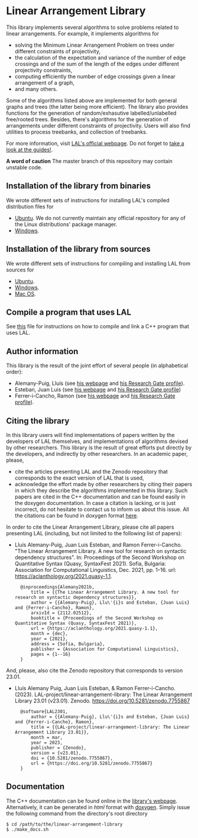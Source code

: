 # Linear Arrangement Library

This library implements several algorithms to solve problems related to linear arrangements. For example, it implements algorithms for

- solving the Minimum Linear Arrangement Problem on trees under different constraints of projectivity,
- the calculation of the expectation and variance of the number of edge crossings and of the sum of the length of the edges under different projectivity constraints,
- computing efficiently the number of edge crossings given a linear arrangement of a graph,
- and many others.

Some of the algorithms listed above are implemented for both general graphs and trees (the latter being more efficient). The library also provides functions for the generation of random/exhasutive labelled/unlabelled free/rooted trees. Besides, there's algorithms for the generation of arrangements under different constraints of projectivity. Users will also find utilities to process treebanks, and collection of treebanks.

For more information, visit [LAL's official webpage](https://cqllab.upc.edu/lal/). Do not forget to [take a look at the guides!](https://cqllab.upc.edu/lal/guides/).

**A word of caution** The master branch of this repository may contain unstable code.

## Installation of the library from binaries

We wrote different sets of instructions for installing LAL's compiled distribution files for

- [Ubuntu](https://github.com/LAL-project/linear-arrangement-library/blob/master/instructions/installation-library-binaries-linux.md). We do not currently maintain any official repository for any of the Linux distributions' package manager.
- [Windows](https://github.com/LAL-project/linear-arrangement-library/blob/master/instructions/installation-library-binaries-windows.md).

## Installation of the library from sources

We wrote different sets of instructions for compiling and installing LAL from sources for

- [Ubuntu](https://github.com/LAL-project/linear-arrangement-library/blob/master/instructions/installation-library-sources-ubuntu.md).
- [Windows](https://github.com/LAL-project/linear-arrangement-library/blob/master/instructions/installation-library-sources-windows.md).
- [Mac OS](https://github.com/LAL-project/linear-arrangement-library/blob/master/instructions/installation-library-sources-macos.md).

## Compile a program that uses LAL

See [this](https://github.com/LAL-project/linear-arrangement-library/blob/master/instructions/compiling-against-LAL.md) file for instructions on how to compile and link a C++ program that uses LAL.

## Author information

This library is the result of the joint effort of several people (in alphabetical order):

- Alemany-Puig, Lluís (see [his webpage](https://cqllab.upc.edu/people/lalemany/) and [his Research Gate profile](https://www.researchgate.net/profile/Lluis_Alemany-Puig)).
- Esteban, Juan Luis (see [his webpage](https://www.cs.upc.edu/~esteban/) and [his Research Gate profile](https://www.researchgate.net/profile/Juan_Esteban13))
- Ferrer-i-Cancho, Ramon (see [his webpage](https://cqllab.upc.edu/people/rferrericancho/) and [his Research Gate profile](https://www.cs.upc.edu/~rferrericancho/)).

## Citing the library

In this library users will find implementations of papers written by the developers of LAL themselves, and implementations of algorithms devised by other researchers. This library is the result of great efforts put directly by the developers, and indirectly by other researchers. In an academic paper, please,

- cite the articles presenting LAL and the Zenodo repository that corresponds to the exact version of LAL that is used,
- acknowledge the effort made by other researchers by citing their papers in which they describe the algorithms implemented in this library. Such papers are cited in the C++ documentation and can be found easily in the doxygen documentation. In case a citation is lacking, or is just incorrect, do not hesitate to contact us to inform us about this issue. All the citations can be found in doxygen format [here](https://github.com/LAL-project/linear-arrangement-library/blob/master/doxyconfig/bibliography.bib).

In order to cite the Linear Arrangement Library, please cite all papers presenting LAL (including, but not limited to the following list of papers):

- Lluı́s Alemany-Puig, Juan Luis Esteban, and Ramon Ferrer-i-Cancho. "The Linear Arrangement Library. A new tool for research on syntactic dependency structures". In: Proceedings of the Second Workshop on Quantitative Syntax (Quasy, SyntaxFest 2021). Sofia, Bulgaria: Association for Computational Linguistics, Dec. 2021, pp. 1–16. url: https://aclanthology.org/2021.quasy-1.1.

		@inproceedings{Alemany2021b,
			title = {{The Linear Arrangement Library. A new tool for research on syntactic dependency structures}},
			author = {{Alemany-Puig}, Llu\'{i}s and Esteban, {Juan Luis} and {Ferrer-i-Cancho}, Ramon},
			arxivId = {2112.02512},
			booktitle = {Proceedings of the Second Workshop on Quantitative Syntax (Quasy, SyntaxFest 2021)},
			url = {https://aclanthology.org/2021.quasy-1.1},
			month = {dec},
			year = {2021},
			address = {Sofia, Bulgaria},
			publisher = {Association for Computational Linguistics},
			pages = {1--16}
		}

And, please, also cite the Zenodo repository that corresponds to version 23.01.

- Lluís Alemany Puig, Juan Luis Esteban, & Ramon Ferrer-i-Cancho. (2023). LAL-project/linear-arrangement-library: The Linear Arrangement Library 23.01 (v23.01). Zenodo. https://doi.org/10.5281/zenodo.7755867

		@software{LAL2301,
			author = {{Alemany-Puig}, Llu\'{i}s and Esteban, {Juan Luis} and {Ferrer-i-Cancho}, Ramon},
			title = {{LAL-project/linear-arrangement-library: The Linear Arrangement Library 23.01}},
			month = mar,
			year = 2023,
			publisher = {Zenodo},
			version = {v23.01},
			doi = {10.5281/zenodo.7755867},
			url = {https://doi.org/10.5281/zenodo.7755867}
		}

## Documentation

The C++ documentation can be found online in the [library's webpage](https://cqllab.upc.edu/lal/). Alternatively, it can be generated in _html_ format with [doxygen](http://doxygen.nl/). Simply issue the following command from the directory's root directory

	$ cd /path/to/the/linear-arrangement-library
	$ ./make_docs.sh
